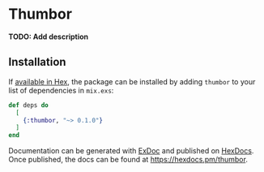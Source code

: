 # Thumbor

**TODO: Add description**

## Installation

If [available in Hex](https://hex.pm/docs/publish), the package can be installed
by adding `thumbor` to your list of dependencies in `mix.exs`:

```elixir
def deps do
  [
    {:thumbor, "~> 0.1.0"}
  ]
end
```

Documentation can be generated with [ExDoc](https://github.com/elixir-lang/ex_doc)
and published on [HexDocs](https://hexdocs.pm). Once published, the docs can
be found at <https://hexdocs.pm/thumbor>.

